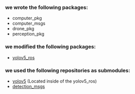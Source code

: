 ### we wrote the following packages:
- computer_pkg
- computer_msgs
- drone_pkg
- perception_pkg
### we modified the following packages:
- [yolov5_ros](https://github.com/mats-robotics/yolov5_ros)
### we used the following repositories as submodules:
- [yolov5](https://github.com/ultralytics/yolov5/tree/23701eac7a7b160e478ba4bbef966d0af9348251) (Located inside of the yolov5_ros)
- [detection_msgs](https://github.com/mats-robotics/detection_msgs/tree/6c251ef4eaf4d712722b72923c96a96f1cbea6e8)